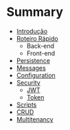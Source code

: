 # Summary

* [Introdução](README.md)
* [Roteiro Rápido](roteiro_rapido.md)
   * Back-end
   * Front-end
* [Persistence](persistence.md)
* [Messages](messages.md)
* [Configuration](configuration.md)
* [Security](security.md)
   * [JWT](jwt.md)
   * [Token](token.md)
* [Scripts](scripts.md)
* [CRUD](crud.md)
* [Multitenancy](multitenancy.md)

